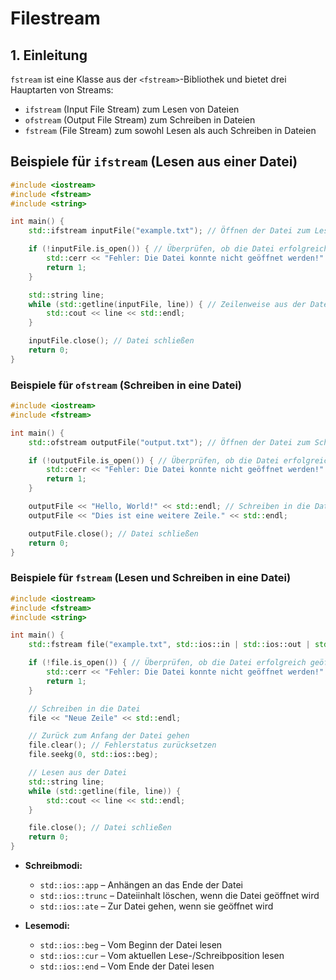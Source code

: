 # Filestream

## 1. **Einleitung**

`fstream` ist eine Klasse aus der `<fstream>`-Bibliothek und bietet drei Hauptarten von Streams:
- `ifstream` (Input File Stream) zum Lesen von Dateien
- `ofstream` (Output File Stream) zum Schreiben in Dateien
- `fstream` (File Stream) zum sowohl Lesen als auch Schreiben in Dateien


## **Beispiele für `ifstream` (Lesen aus einer Datei)**


```cpp
#include <iostream>
#include <fstream>
#include <string>

int main() {
    std::ifstream inputFile("example.txt"); // Öffnen der Datei zum Lesen

    if (!inputFile.is_open()) { // Überprüfen, ob die Datei erfolgreich geöffnet wurde
        std::cerr << "Fehler: Die Datei konnte nicht geöffnet werden!" << std::endl;
        return 1;
    }

    std::string line;
    while (std::getline(inputFile, line)) { // Zeilenweise aus der Datei lesen
        std::cout << line << std::endl;
    }

    inputFile.close(); // Datei schließen
    return 0;
}
```

### **Beispiele für `ofstream` (Schreiben in eine Datei)**

```cpp
#include <iostream>
#include <fstream>

int main() {
    std::ofstream outputFile("output.txt"); // Öffnen der Datei zum Schreiben

    if (!outputFile.is_open()) { // Überprüfen, ob die Datei erfolgreich geöffnet wurde
        std::cerr << "Fehler: Die Datei konnte nicht geöffnet werden!" << std::endl;
        return 1;
    }

    outputFile << "Hello, World!" << std::endl; // Schreiben in die Datei
    outputFile << "Dies ist eine weitere Zeile." << std::endl;

    outputFile.close(); // Datei schließen
    return 0;
}
```

### **Beispiele für `fstream` (Lesen und Schreiben in eine Datei)**

```cpp
#include <iostream>
#include <fstream>
#include <string>

int main() {
    std::fstream file("example.txt", std::ios::in | std::ios::out | std::ios::app); // Öffnen der Datei zum Lesen und Schreiben

    if (!file.is_open()) { // Überprüfen, ob die Datei erfolgreich geöffnet wurde
        std::cerr << "Fehler: Die Datei konnte nicht geöffnet werden!" << std::endl;
        return 1;
    }

    // Schreiben in die Datei
    file << "Neue Zeile" << std::endl;

    // Zurück zum Anfang der Datei gehen
    file.clear(); // Fehlerstatus zurücksetzen
    file.seekg(0, std::ios::beg);

    // Lesen aus der Datei
    std::string line;
    while (std::getline(file, line)) {
        std::cout << line << std::endl;
    }

    file.close(); // Datei schließen
    return 0;
}
```

- **Schreibmodi:**
  - `std::ios::app` – Anhängen an das Ende der Datei
  - `std::ios::trunc` – Dateiinhalt löschen, wenn die Datei geöffnet wird
  - `std::ios::ate` – Zur Datei gehen, wenn sie geöffnet wird

- **Lesemodi:**
  - `std::ios::beg` – Vom Beginn der Datei lesen
  - `std::ios::cur` – Vom aktuellen Lese-/Schreibposition lesen
  - `std::ios::end` – Vom Ende der Datei lesen
